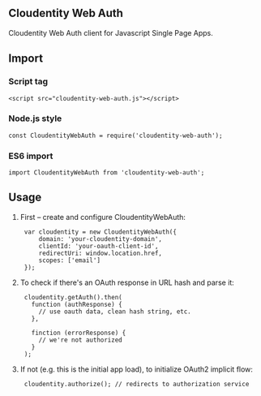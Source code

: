 ## Cloudentity Web Auth

Cloudentity Web Auth client for Javascript Single Page Apps.

## Import

### Script tag

    <script src="cloudentity-web-auth.js"></script>

### Node.js style

    const CloudentityWebAuth = require('cloudentity-web-auth');

### ES6 import

    import CloudentityWebAuth from 'cloudentity-web-auth';
    
    
## Usage

1. First – create and configure CloudentityWebAuth:

        var cloudentity = new CloudentityWebAuth({
            domain: 'your-cloudentity-domain',
            clientId: 'your-oauth-client-id',
            redirectUri: window.location.href,
            scopes: ['email']
        }); 
    
2. To check if there's an OAuth response in URL hash and parse it:

        cloudentity.getAuth().then(
          function (authResponse) { 
            // use oauth data, clean hash string, etc.
          },
          
          finction (errorResponse) { 
            // we're not authorized 
          }
        );

3. If not (e.g. this is the initial app load), to initialize OAuth2 implicit flow:

        cloudentity.authorize(); // redirects to authorization service